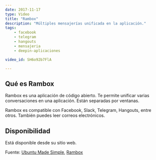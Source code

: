 ```yaml
---
date: 2017-11-17
type: Video
title: "Rambox"
description: "Múltiples mensajerías unificada en la aplicación."
tags:
    - facebook
    - telegram
    - hangouts
    - mensajeria
    - deepin-aplicaciones

video_id: SH6o92b7FlA

---
```



## Qué es Rambox

Rambox es una aplicación de código abierto. Te permite unificar varias conversaciones en una aplicación. Están separadas por ventanas.

Rambox es compatible con Facebook, Slack, Telegram, Hangouts, entre otros. También puedes leer correos electrónicos.

## Disponibilidad

Está disponible desde su sitio web.

Fuente: [Ubuntu Made Simple](https://www.youtube.com/channel/UCBsltZiJ0ACdbizilpCqscA), [Rambox](http://rambox.pro/)
